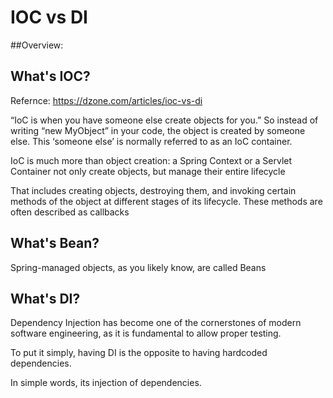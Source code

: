 # IOC vs DI

##Overview:

## What's IOC?

Refernce: https://dzone.com/articles/ioc-vs-di


“IoC is when you have someone else create objects for you.” So instead of writing “new MyObject” in your code, the object is created by someone else. This ‘someone else’ is normally referred to as an IoC container.


IoC is much more than object creation: a Spring Context or a Servlet Container not only create objects, but manage their entire lifecycle

That includes creating objects, destroying them, and invoking certain methods of the object at different stages of its lifecycle. These methods are often described as callbacks


## What's Bean?

Spring-managed objects, as you likely know, are called Beans
 
## What's DI?

Dependency Injection has become one of the cornerstones of modern software engineering, as it is fundamental to allow proper testing.

To put it simply, having DI is the opposite to having hardcoded dependencies.


In simple words, its injection of dependencies.